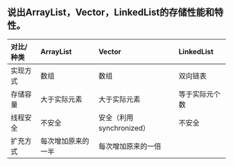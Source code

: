 ## 说出ArrayList，Vector，LinkedList的存储性能和特性。

| 对比/种类 | ArrayList | Vector | LinkedList |
| :--- | :--- | :--- | :--- |
| 实现方式 | 数组 | 数组 | 双向链表 |
| 存储容量 | 大于实际元素 | 大于实际元素 | 等于实际元个数 |
| 线程安全 | 不安全 | 安全（利用synchronized） | 不安全 |
| 扩充方式 | 每次增加原来的一半 | 每次增加原来的一倍 |   |



